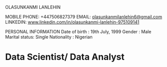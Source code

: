 OLASUNKANMI LANLEHIN

MOBILE PHONE: +447506827379	EMAIL: olasunkanmilanlehin6@gmail.com   
LINKEDIN: www.linkedin.com/in/olasunkanmi-lanlehin-975109141 

PERSONAL INFORMATION
Date of birth   :	19th July, 1999
Gender            :	Male
Marital status:	Single
Nationality     :	Nigerian


# Data Scientist/ Data Analyst


